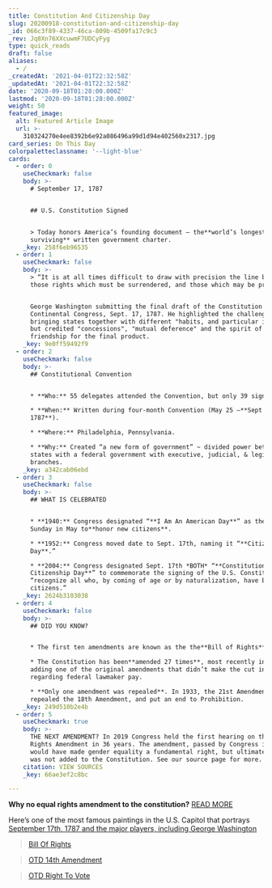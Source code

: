 ```yaml
---
title: Constitution And Citizenship Day
slug: 20200918-constitution-and-citizenship-day
_id: 066c3f89-4337-46ca-809b-4509fa17c9c3
_rev: Jq8Xn76XXcuwmF7UDCyFyg
type: quick_reads
draft: false
aliases:
  - /
_createdAt: '2021-04-01T22:32:58Z'
_updatedAt: '2021-04-01T22:32:58Z'
date: '2020-09-18T01:28:00.000Z'
lastmod: '2020-09-18T01:28:00.000Z'
weight: 50
featured_image:
  alt: Featured Article Image
  url: >-
    310324270e4ee8392b6e92a086496a99d1d94e402560x2317.jpg
card_series: On This Day
colorpaletteclassname: '--light-blue'
cards:
  - order: 0
    useCheckmark: false
    body: >-
      # September 17, 1787


      ## U.S. Constitution Signed


      > Today honors America’s founding document – the**world’s longest
      surviving** written government charter.
    _key: 258f6eb96535
  - order: 1
    useCheckmark: false
    body: >-
      > “It is at all times difficult to draw with precision the line between
      those rights which must be surrendered, and those which may be preserved;”


      George Washington submitting the final draft of the Constitution to the
      Continental Congress, Sept. 17, 1787. He highlighted the challenge of
      bringing states together with different "habits, and particular interests"
      but credited "concessions", "mutual deference" and the spirit of
      friendship for the final product.
    _key: 9e0ff59492f9
  - order: 2
    useCheckmark: false
    body: >-
      ## Constitutional Convention


      * **Who:** 55 delegates attended the Convention, but only 39 signed.

      * **When:** Written during four-month Convention (May 25 –**Sept 17,
      1787**).

      * **Where:** Philadelphia, Pennsylvania.

      * **Why:** Created “a new form of government” ~ divided power between the
      states with a federal government with executive, judicial, & legislative
      branches.
    _key: a342cab06ebd
  - order: 3
    useCheckmark: false
    body: >-
      ## WHAT IS CELEBRATED


      * **1940:** Congress designated “**I Am An American Day**” as the 3rd
      Sunday in May to**honor new citizens**.

      * **1952:** Congress moved date to Sept. 17th, naming it “**Citizenship
      Day**.”

      * **2004:** Congress designated Sept. 17th *BOTH* “**Constitution Day &
      Citizenship Day**” to commemorate the signing of the U.S. Constitution and
      “recognize all who, by coming of age or by naturalization, have become
      citizens.”
    _key: 2624b3103038
  - order: 4
    useCheckmark: false
    body: >-
      ## DID YOU KNOW?


      * The first ten amendments are known as the the**Bill of Rights**.

      * The Constitution has been**amended 27 times**, most recently in 1992,
      adding one of the original amendments that didn’t make the cut in 1791,
      regarding federal lawmaker pay.

      * **Only one amendment was repealed**. In 1933, the 21st Amendment
      repealed the 18th Amendment, and put an end to Prohibition.
    _key: 249d510b2e4b
  - order: 5
    useCheckmark: true
    body: >-
      THE NEXT AMENDMENT? In 2019 Congress held the first hearing on the Equal
      Rights Amendment in 36 years. The amendment, passed by Congress in 1972
      would have made gender equality a fundamental right, but ultimately, it
      was not added to the Constitution. See our source page for more.
    citation: VIEW SOURCES
    _key: 66ae3ef2c8bc

---
```

**Why no equal rights amendment to the constitution?** [READ MORE](https://smarthernews.com/era/)

Here’s one of the most famous paintings in the U.S. Capitol that portrays [September 17th, 1787 and the major players, including George Washington](https://www.aoc.gov/explore-capitol-campus/art/signing-constitution)

> [Bill Of Rights](https://smarthernews.com/bill-of-rights/)





> [OTD 14th Amendment](https://smarthernews.com/otd-14th-amendment/)





> [OTD Right To Vote](https://smarthernews.com/otd-right-to-vote/)
